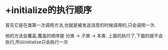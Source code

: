 # +initialize的执行顺序

首先它是在类第一次调用方法,也就是被发送消息的时候调用的,只会调用一次.

他的方法会覆盖,覆盖的顺序是 分类 -> 子类 -> 本类. 上面的执行了,下面的就不会执行,所以initialize只会执行一次